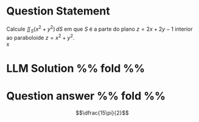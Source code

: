 # Question Statement
Calcule $\iint_S (x^2 + y^2)\, dS$ em que $S$ é a parte do plano $z = 2x + 2y - 1$ interior ao paraboloide $z = x^2 + y^2$.  
x
# LLM Solution %% fold %%


# Question answer %% fold %%
$$\dfrac{15\pi}{2}$$